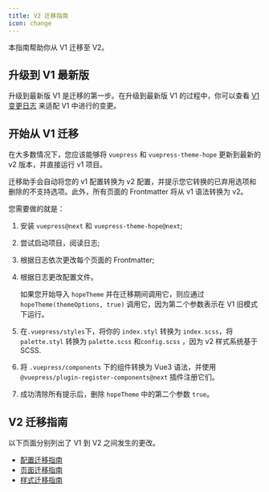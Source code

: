 ```yaml
---
title: V2 迁移指南
icon: change
---
```


本指南帮助你从 V1 迁移至 V2。

<!-- more -->

## 升级到 V1 最新版

升级到最新版 V1 是迁移的第一步。在升级到最新版 V1 的过程中，你可以查看 [V1 变更日志](https://vuepress-theme-hope.github.io/v1/zh/changelog.html) 来适配 V1 中进行的变更。

## 开始从 V1 迁移

在大多数情况下，您应该能够将 `vuepress` 和 `vuepress-theme-hope` 更新到最新的 v2 版本，并直接运行 v1 项目。

迁移助手会自动将您的 v1 配置转换为 v2 配置，并提示您它转换的已弃用选项和删除的不支持选项。此外，所有页面的 Frontmatter 将从 v1 语法转换为 v2。

您需要做的就是：

1. 安装 `vuepress@next` 和 `vuepress-theme-hope@next`;

1. 尝试启动项目，阅读日志;

1. 根据日志依次更改每个页面的 Frontmatter;

1. 根据日志更改配置文件。

   如果您开始导入 `hopeTheme` 并在迁移期间调用它，则应通过 `hopeTheme(themeOptions, true)` 调用它，因为第二个参数表示在 V1 旧模式下运行。

1. 在`.vuepress/styles`下，将你的 `index.styl` 转换为 `index.scss`，将 `palette.styl` 转换为 `palette.scss` 和`config.scss` ，因为 v2 样式系统基于 SCSS.

1. 将 `.vuepress/components` 下的组件转换为 Vue3 语法，并使用 `@vuepress/plugin-register-components@next` 插件注册它们。

1. 成功清除所有提示后，删除 `hopeTheme` 中的第二个参数 `true`。

## V2 迁移指南

以下页面分别列出了 V1 到 V2 之间发生的更改。

- [配置迁移指南](config.md)
- [页面迁移指南](page.md)
- [样式迁移指南](style.md)
